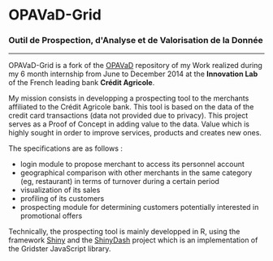 # OPAVaD-Grid
### Outil de Prospection, d'Analyse et de Valorisation de la Donnée
----
OPAVaD-Grid is a fork of the [OPAVaD](https://github.com/thidiff/OPAVaD) repository of my Work realized during my 6 month internship from June to December 2014 at the **Innovation Lab** of the French leading bank **Crédit Agricole**.

My mission consists in developping a prospecting tool to the merchants affiliated to the Crédit Agricole bank. This tool is based on the data of the credit card transactions (data not provided due to privacy). This project serves as a Proof of Concept in adding value to the data. Value which is highly sought in order to improve services, products and creates new ones.

The specifications are as follows :

* login module to propose merchant to access its personnel account 
* geographical comparison with other merchants in the same category (eg, restaurant) in terms of turnover during a certain period
* visualization of its sales
* profiling of its customers
* prospecting module for determining customers potentially interested in promotional offers

Technically, the prospecting tool is mainly developped in R, using the framework [Shiny](https://github.com/rstudio/shiny) and the [ShinyDash](https://github.com/trestletech/ShinyDash) project which is an implementation of the Gridster JavaScript library.

